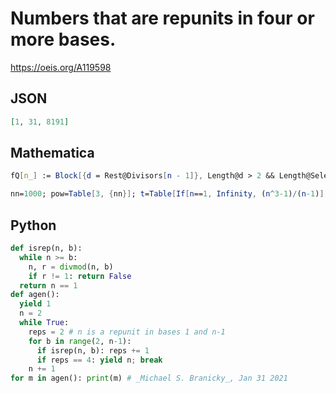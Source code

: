 # Numbers that are repunits in four or more bases\.
https://oeis.org/A119598
## JSON
```JSON
[1, 31, 8191]
```
## Mathematica
```Mathematica
fQ[n_] := Block[{d = Rest@Divisors[n - 1]}, Length@d > 2 && Length@Select[IntegerDigits[n, d], Union@# == {1} &] > 2]; Do[ If[ fQ@n, Print@n], {n, 10^8/3}] (* _Robert G. Wilson v_ *)
```
```Mathematica
nn=1000; pow=Table[3, {nn}]; t=Table[If[n==1, Infinity, (n^3-1)/(n-1)], {n,nn}]; While[pos=Flatten[Position[t,Min[t]]]; !MemberQ[pos,nn], If[Length[pos]>1, Print[{pos,pow[[pos]],t[[pos[[1]]]]}]]; Do[n=pos[[i]]; pow[[n]]++; t[[n]]=(n^pow[[n]]-1)/(n-1), {i,Length[pos]}]] (* _T. D. Noe_, Jun 07 2006 *)
```
## Python
```Python
def isrep(n, b):
  while n >= b:
    n, r = divmod(n, b)
    if r != 1: return False
  return n == 1
def agen():
  yield 1
  n = 2
  while True:
    reps = 2 # n is a repunit in bases 1 and n-1
    for b in range(2, n-1):
      if isrep(n, b): reps += 1
      if reps == 4: yield n; break
    n += 1
for m in agen(): print(m) # _Michael S. Branicky_, Jan 31 2021
```
